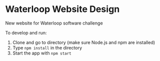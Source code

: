 # Waterloop Website Design

New website for Waterloop software challenge

To develop and run:
 
1. Clone and go to directory (make sure Node.js and npm are installed)
2. Type ```npm install``` in the directory
3. Start the app with ```npm start```
